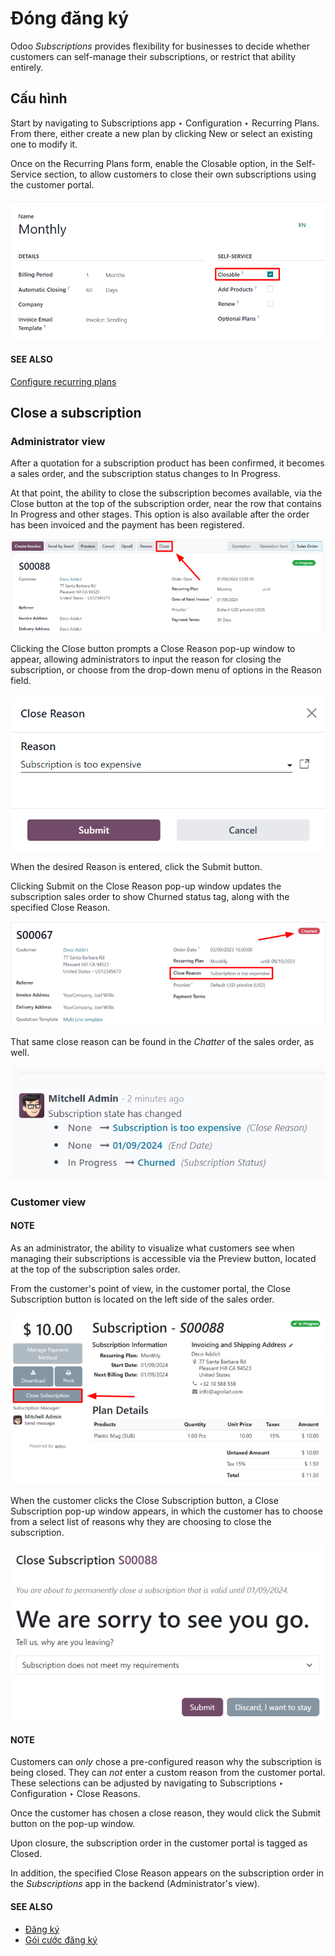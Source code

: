 # Đóng đăng ký

Odoo *Subscriptions* provides flexibility for businesses to decide whether customers can self-manage
their subscriptions, or restrict that ability entirely.

## Cấu hình

Start by navigating to Subscriptions app ‣ Configuration ‣ Recurring Plans.
From there, either create a new plan by clicking New or select an existing one to modify
it.

Once on the Recurring Plans form, enable the Closable option, in the
Self-Service section, to allow customers to close their own subscriptions using the
customer portal.

![The Closable option on a recurring plan form in Odoo Subscriptions.](../../../.gitbook/assets/recurring-plans-closable-option.png)

#### SEE ALSO
[Configure recurring plans](plans.md)

## Close a subscription

### Administrator view

After a quotation for a subscription product has been confirmed, it becomes a sales order, and the
subscription status changes to In Progress.

At that point, the ability to close the subscription becomes available, via the Close
button at the top of the subscription order, near the row that contains In Progress and
other stages. This option is also available after the order has been invoiced and the payment has
been registered.

![Close subscription from an administration point of view with Odoo Subscriptions.](../../../.gitbook/assets/close-subscriptions-administrator.png)

Clicking the Close button prompts a Close Reason pop-up window to appear,
allowing administrators to input the reason for closing the subscription, or choose from the
drop-down menu of options in the Reason field.

![The Close Reason pop-up when the Close button is clicked in Odoo Subscriptions.](../../../.gitbook/assets/close-reason-popup.png)

When the desired Reason is entered, click the Submit button.

Clicking Submit on the Close Reason pop-up window updates the subscription
sales order to show Churned status tag, along with the specified Close
Reason.

![A churned sales order for a closed subscription in Odoo Subscriptions.](../../../.gitbook/assets/churned-sales-order.png)

That same close reason can be found in the *Chatter* of the sales order, as well.

![The chatter of a churned sales order for a closed subscription in Odoo Subscriptions.](../../../.gitbook/assets/churned-sales-order-chatter.png)

### Customer view

#### NOTE
As an administrator, the ability to visualize what customers see when managing their
subscriptions is accessible via the Preview button, located at the top of the
subscription sales order.

From the customer's point of view, in the customer portal, the Close Subscription button
is located on the left side of the sales order.

![Close subscription button on a customer's view of a sales order in Odoo Subscriptions.](../../../.gitbook/assets/close-subscription-button-customer-view.png)

When the customer clicks the Close Subscription button, a Close Subscription
pop-up window appears, in which the customer has to choose from a select list of reasons why they
are choosing to close the subscription.

![The close subscription pop-up window customers see when closing a subscription.](../../../.gitbook/assets/close-subscription-customer-pov.png)

#### NOTE
Customers can *only* chose a pre-configured reason why the subscription is being closed. They can
*not* enter a custom reason from the customer portal. These selections can be adjusted by
navigating to Subscriptions ‣ Configuration ‣ Close Reasons.

Once the customer has chosen a close reason, they would click the Submit button on the
pop-up window.

Upon closure, the subscription order in the customer portal is tagged as Closed.

In addition, the specified Close Reason appears on the subscription order in the
*Subscriptions* app in the backend (Administrator's view).

#### SEE ALSO
- [Đăng ký](./)
- [Gói cước đăng ký](plans.md)
